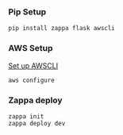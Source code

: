 ### Pip Setup

```
pip install zappa flask awscli
```

### AWS Setup

[Set up AWSCLI](https://docs.aws.amazon.com/cli/latest/userguide/cli-chap-getting-started.html)

```
aws configure
```

### Zappa deploy

```
zappa init
zappa deploy dev
```
